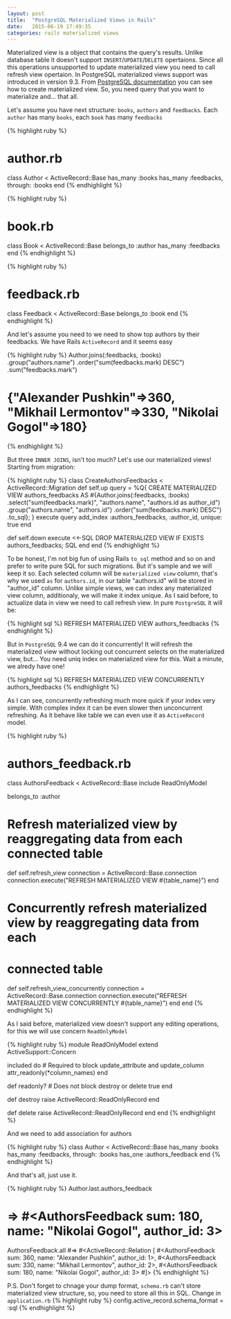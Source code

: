 ```yaml
---
layout: post
title:  "PostgreSQL Materialized Views in Rails"
date:   2015-06-19 17:49:35
categories: rails materialized views
---
```


Materialized view is a object that contains the query's results. Unlike database table it doesn't support `INSERT`/`UPDATE`/`DELETE` opertaions. Since all this operations unsupported to update materialized view you need to call refresh view opertaion. In PostgreSQL materialized views support was introduced in version 9.3.
From [PostgreSQL documentation](<http://www.postgresql.org/docs/9.3/static/sql-creatematerializedview.html>) you can see how to create materialized view. So, you need query that you want to materialize and... that all.

Let's assume you have next structure: `books`, `authors` and `feedbacks`. Each `author` has many `books`, each `book` has many `feedbacks`

{% highlight ruby %}
# author.rb
class Author < ActiveRecord::Base
  has_many :books
  has_many :feedbacks, through: :books
end
{% endhighlight %}

{% highlight ruby %}
# book.rb
class Book < ActiveRecord::Base
  belongs_to :author
  has_many :feedbacks
end
{% endhighlight %}

{% highlight ruby %}
# feedback.rb
class Feedback < ActiveRecord::Base
  belongs_to :book
end
{% endhighlight %}

And let's assume you need to we need to show top authors by their feedbacks. We have Rails `ActiveRecord` and it seems easy

{% highlight ruby %}
Author.joins(:feedbacks, :books)
      .group("authors.name")
      .order("sum(feedbacks.mark) DESC")
      .sum("feedbacks.mark")
# {"Alexander Pushkin"=>360, "Mikhail Lermontov"=>330, "Nikolai Gogol"=>180}
{% endhighlight %}

But three `INNER JOINS`, isn't too much? Let's use our materialized views! Starting from migration:

{% highlight ruby %}
class CreateAuthorsFeedbacks < ActiveRecord::Migration
  def self.up
    query = %Q{
      CREATE MATERIALIZED VIEW authors_feedbacks  AS
      #{Author.joins(:feedbacks, :books)
          .select("sum(feedbacks.mark)", "authors.name", "authors.id as author_id")
          .group("authors.name", "authors.id")
          .order("sum(feedbacks.mark) DESC")
          .to_sql};
    }
    execute query
    add_index :authors_feedbacks, :author_id, unique: true
  end

  def self.down
    execute <<-SQL
      DROP MATERIALIZED VIEW IF EXISTS authors_feedbacks;
    SQL
  end
end
{% endhighlight %}

To be honest, I'm not big fun of using Rails `to_sql` method and so on and prefer to write pure SQL for such migrations. But it's sample and we will keep it so.
Each selected column will be `materialized view` column, that's why we used `as` for `authors.id`, in our table "authors.id" will be stored in "author_id" column. Unlike simple views, we can index any materialized view column, additionaly, we will make it index unique. As I said before, to actualize data in view we need to call refresh view. In pure `PostgreSQL` it will be:

{% highlight sql %}
REFRESH MATERIALIZED VIEW authors_feedbacks
{% endhighlight %}

But in `PostgreSQL` 9.4 we can do it concurrently! It will refresh the materialized view without locking out concurrent selects on the materialized view, but... You need uniq index on materialized view for this. Wait a minute, we alredy have one!

{% highlight sql %}
REFRESH MATERIALIZED VIEW CONCURRENTLY authors_feedbacks
{% endhighlight %}

As I can see, concurrently refreshing much more quick if your index very simple. With complex index it can be even slower then unconcurrent refreshing. As it behave like table we can even use it as `ActiveRecord` model.

{% highlight ruby %}
# authors_feedback.rb
class AuthorsFeedback < ActiveRecord::Base
  include ReadOnlyModel

  belongs_to :author

  # Refresh materialized view by reaggregating data from each connected table
  def self.refresh_view
    connection = ActiveRecord::Base.connection
    connection.execute("REFRESH MATERIALIZED VIEW #{table_name}")
  end

  # Concurrently refresh materialized view by reaggregating data from each
  # connected table
  def self.refresh_view_concurrently
    connection = ActiveRecord::Base.connection
    connection.execute("REFRESH MATERIALIZED VIEW CONCURRENTLY #{table_name}")
  end
end
{% endhighlight %}

As I said before, materialized view doesn't support any editing operations, for this we will use concern `ReadOnlyModel`

{% highlight ruby %}
module ReadOnlyModel
  extend ActiveSupport::Concern

  included do
    # Required to block update_attribute and update_column
    attr_readonly(*column_names)
  end

  def readonly?
    # Does not block destroy or delete
    true
  end

  def destroy
    raise ActiveRecord::ReadOnlyRecord
  end

  def delete
    raise ActiveRecord::ReadOnlyRecord
  end
end
{% endhighlight %}

And we need to add association for authors

{% highlight ruby %}
class Author < ActiveRecord::Base
  has_many :books
  has_many :feedbacks, through: :books
  has_one  :authors_feedback
end
{% endhighlight %}

And that's all, just use it.

{% highlight ruby %}
Author.last.authors_feedback
# => #<AuthorsFeedback sum: 180, name: "Nikolai Gogol", author_id: 3>
AuthorsFeedback.all
#=> #<ActiveRecord::Relation [
  #<AuthorsFeedback sum: 360, name: "Alexander Pushkin", author_id: 1>,
  #<AuthorsFeedback sum: 330, name: "Mikhail Lermontov", author_id: 2>,
  #<AuthorsFeedback sum: 180, name: "Nikolai Gogol", author_id: 3>
#]>
{% endhighlight %}

P.S. Don't forget to chnage your dump format, `schema.rb` can't store materialized view structure, so, you need to store all this in SQL. Change in `application.rb`
{% highlight ruby %}
config.active_record.schema_format = :sql
{% endhighlight %}
